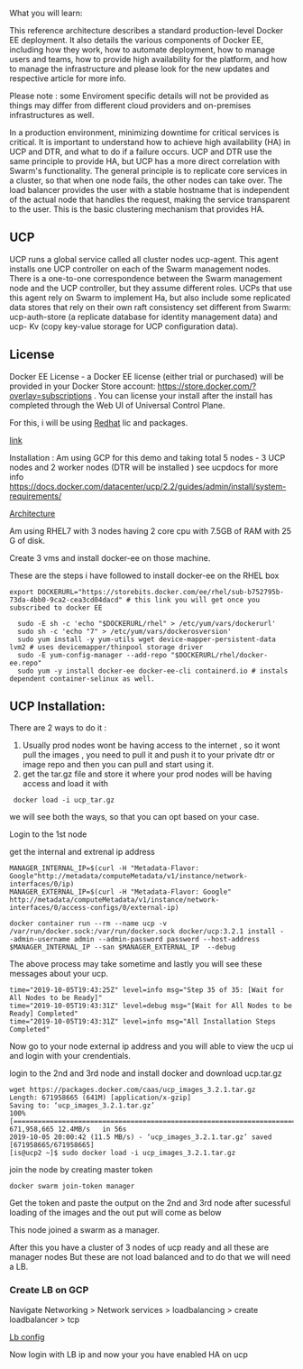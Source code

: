 What you will learn:

This reference architecture describes a standard production-level Docker EE deployment. It also details the various components of Docker EE, including how they work, how to automate deployment, how to manage users and teams, how to provide high availability for the platform, and how to manage the infrastructure and please look for the new updates and respective article for more info.

Please note : some Enviroment specific details will not be provided as things may differ from different cloud providers and on-premises infrastructures as well.

In a production environment, minimizing downtime for critical services is critical. It is important to understand how to achieve high availability (HA) in UCP and DTR, and what to do if a failure occurs. UCP and DTR use the same principle to provide HA, but UCP has a more direct correlation with Swarm's functionality. The general principle is to replicate core services in a cluster, so that when one node fails, the other nodes can take over. The load balancer provides the user with a stable hostname that is independent of the actual node that handles the request, making the service transparent to the user. This is the basic clustering mechanism that provides HA.

## UCP
UCP runs a global service called all cluster nodes ucp-agent. This agent installs one UCP controller on each of the Swarm management nodes. There is a one-to-one correspondence between the Swarm management node and the UCP controller, but they assume different roles. UCPs that use this agent rely on Swarm to implement Ha, but also include some replicated data stores that rely on their own raft consistency set different from Swarm: ucp-auth-store (a replicate database for identity management data) and ucp- Kv (copy key-value storage for UCP configuration data).

## License
Docker EE License - a Docker EE license (either trial or purchased) will be provided in your Docker Store account: https://store.docker.com/?overlay=subscriptions . You can license your install after the install has completed through the Web UI of Universal Control Plane.

For this, i will be using [Redhat](assets/ucp_HA_setup-824ff.png) lic and packages.

 [link](assets/https://github.com/pradhans0906/dockerlabs/blob/master/docker-ee/Redhat/docker-ee-ucp/assets/ucp_HA_setup-824ff.png)

Installation :
 Am using GCP for this demo and taking total 5 nodes - 3 UCP nodes and 2 worker nodes (DTR will be installed )
   see ucpdocs for more info https://docs.docker.com/datacenter/ucp/2.2/guides/admin/install/system-requirements/

[Architecture](https://github.com/pradhans0906/dockerlabs/blob/master/docker-ee/Redhat/docker-ee-ucp/explorer/Screenshot%202019-10-05%20at%2011.26.02%20PM.png)

Am using RHEL7 with 3 nodes having 2 core cpu with 7.5GB of RAM with 25 G of disk.


Create 3 vms and install docker-ee on those machine.

These are the steps i have followed to install docker-ee on the RHEL box
```shell
export DOCKERURL="https://storebits.docker.com/ee/rhel/sub-b752795b-73da-4bb0-9ca2-cea3cd04dacd" # this link you will get once you subscribed to docker EE

  sudo -E sh -c 'echo "$DOCKERURL/rhel" > /etc/yum/vars/dockerurl'
  sudo sh -c 'echo "7" > /etc/yum/vars/dockerosversion'
  sudo yum install -y yum-utils wget device-mapper-persistent-data  lvm2 # uses devicemapper/thinpool storage driver
  sudo -E yum-config-manager --add-repo "$DOCKERURL/rhel/docker-ee.repo"
  sudo yum -y install docker-ee docker-ee-cli containerd.io # instals dependent container-selinux as well.
```
## UCP Installation:

There are 2 ways to do it :
   1. Usually prod nodes wont be having access to the internet , so it wont pull the images , you need to pull it and push it to your private dtr or image repo and then you can pull and start using it.
   2. get the tar.gz file and store it where your prod nodes will be having access and load it with
   ```shell
    docker load -i ucp_tar.gz
 ```

we will see both the ways, so that you can opt based on your case.

Login to the 1st node

get the internal and extrenal ip address

```shell
MANAGER_INTERNAL_IP=$(curl -H "Metadata-Flavor: Google"http://metadata/computeMetadata/v1/instance/network-interfaces/0/ip)
MANAGER_EXTERNAL_IP=$(curl -H "Metadata-Flavor: Google" http://metadata/computeMetadata/v1/instance/network-interfaces/0/access-configs/0/external-ip)
```

```shell
docker container run --rm --name ucp -v /var/run/docker.sock:/var/run/docker.sock docker/ucp:3.2.1 install -
-admin-username admin --admin-password password --host-address $MANAGER_INTERNAL_IP --san $MANAGER_EXTERNAL_IP  --debug
```
The above process may take sometime and lastly you will see these messages about your ucp.

```shell
time="2019-10-05T19:43:25Z" level=info msg="Step 35 of 35: [Wait for All Nodes to be Ready]"
time="2019-10-05T19:43:31Z" level=debug msg="[Wait for All Nodes to be Ready] Completed"
time="2019-10-05T19:43:31Z" level=info msg="All Installation Steps Completed"
```
Now go to your node external ip address and you will able to view the ucp ui and login with your crendentials.

login to the 2nd and 3rd node and install docker and download ucp.tar.gz

```shell
wget https://packages.docker.com/caas/ucp_images_3.2.1.tar.gz
Length: 671958665 (641M) [application/x-gzip]
Saving to: ‘ucp_images_3.2.1.tar.gz’
100%[=========================================================================>] 671,958,665 12.4MB/s   in 56s    
2019-10-05 20:00:42 (11.5 MB/s) - ‘ucp_images_3.2.1.tar.gz’ saved [671958665/671958665]
[is@ucp2 ~]$ sudo docker load -i ucp_images_3.2.1.tar.gz
```

join the node by creating master token

```shell
docker swarm join-token manager
```
Get the token and paste the output on the 2nd and 3rd node after sucessful loading of the images and the out put will come as below

This node joined a swarm as a manager.

After this you have a cluster of 3 nodes of ucp ready and all these are manager nodes But these are not load balanced and to do that we will need a LB.

### Create LB on GCP
Navigate
Networking > Network services > loadbalancing > create loadbalancer > tcp

[Lb config]()

Now login with LB ip and now your you have enabled HA on ucp

[]()
